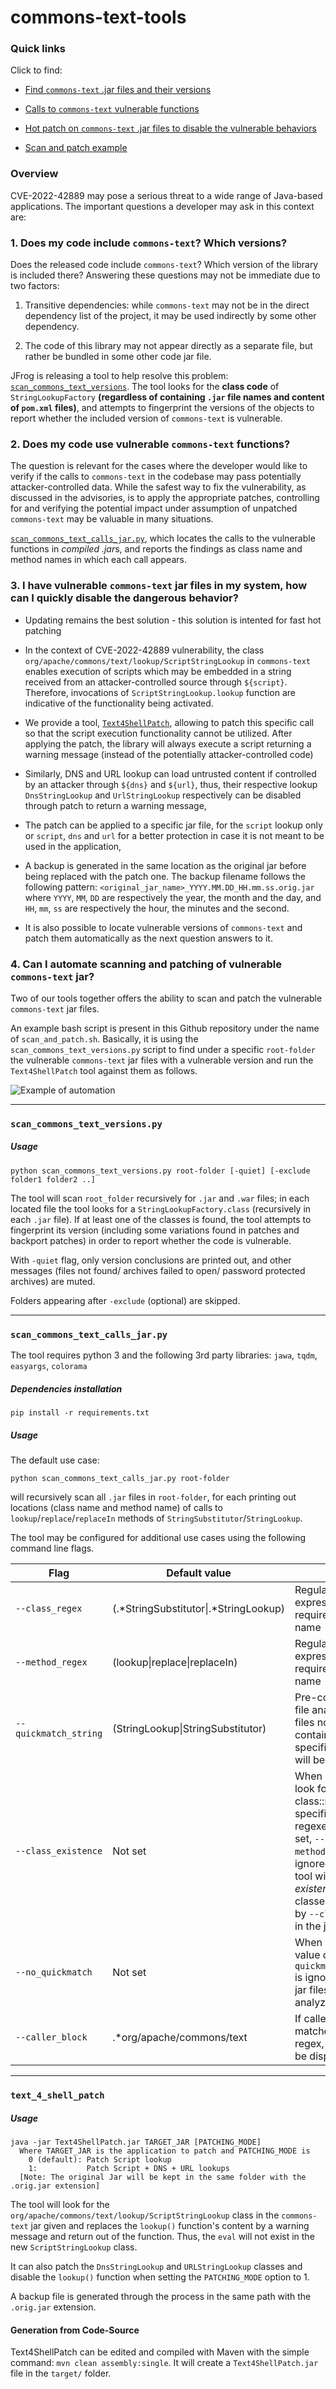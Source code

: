# commons-text-tools 

### Quick links

Click to find:

- [Find `commons-text` .jar files and their versions](#scan_commons_text_versionspy)
- [Calls to `commons-text` vulnerable functions](#scan_commons_text_calls_jarpy) 
- [Hot patch on `commons-text` .jar files to disable the vulnerable behaviors](#text_4_shell_patch)

- [Scan and patch example](#4-can-i-automate-scanning-and-patching-of-vulnerable-commons-text-jar)


### Overview

CVE-2022-42889 may pose a serious threat to a wide range of Java-based applications. The important questions a developer may ask in this context are:

### 1. Does my code include `commons-text`? Which versions?

Does the released code include `commons-text`? Which version of the library is included there? Answering these questions may not be immediate due to two factors:

1) Transitive dependencies: while `commons-text` may not be in the direct dependency list of the project, it may be used indirectly by some other dependency.

2) The code of this library may not appear directly as a separate file, but rather be bundled in some other code jar file.

JFrog is releasing a tool to help resolve this problem: [`scan_commons_text_versions`](#scan_commons_text_versionspy). The tool looks for the **class code** of `StringLookupFactory`  **(regardless of containing `.jar` file names and content of `pom.xml` files)**, and attempts to fingerprint the versions of the objects to report whether the included version of `commons-text` is vulnerable.

### 2. Does my code use vulnerable `commons-text` functions? 

The question is relevant for the cases where the developer would like to verify if the calls to `commons-text` in the codebase may pass potentially attacker-controlled data. While the safest way to fix the vulnerability, as discussed in the advisories, is to apply the appropriate patches, controlling for and verifying the potential impact under assumption of unpatched `commons-text` may be valuable in many situations. 

[`scan_commons_text_calls_jar.py`](#scan_commons_text_calls_jarpy), which locates the calls to the vulnerable functions in *compiled .jar*s, and reports the findings as class name and method names in which each call appears.


### 3. I have vulnerable `commons-text` jar files in my system, how can I quickly disable the dangerous behavior?

* Updating remains the best solution - this solution is intented for fast hot patching

* In the context of CVE-2022-42889 vulnerability, the class `org/apache/commons/text/lookup/ScriptStringLookup` in `commons-text` enables execution of scripts which may be embedded in a string received from an attacker-controlled source through `${script}`. Therefore, invocations of `ScriptStringLookup.lookup` function are indicative of the functionality being activated.

* We provide a tool, [`Text4ShellPatch`](#text_4_shell_patch), allowing to patch this specific call so that the script execution functionality cannot be utilized. After applying the patch, the library will always execute a script returning a warning message (instead of the potentially attacker-controlled code)
* Similarly, DNS and URL lookup can load untrusted content if controlled by an attacker through `${dns}` and `${url}`, thus, their respective lookup `DnsStringLookup` and `UrlStringLookup` respectively can be disabled through patch to return a warning message,
* The patch can be applied to a specific jar file, for the `script` lookup only or `script`, `dns` and `url` for a better protection in case it is not meant to be used in the application, 
* A backup is generated in the same location as the original jar before being replaced with the patch one. The backup filename follows the following pattern: `<original_jar_name>_YYYY.MM.DD_HH.mm.ss.orig.jar` where `YYYY`, `MM`, `DD` are respectively the year, the month and the day, and `HH`, `mm`, `ss` are respectively the hour, the minutes and the second. 
* It is also possible to locate vulnerable versions of `commons-text` and patch them automatically as the next question answers to it.


### 4. Can I automate scanning and patching of vulnerable `commons-text` jar?

Two of our tools together offers the ability to scan and patch the vulnerable `commons-text` jar files. 

An example bash script is present in this Github repository under the name of `scan_and_patch.sh`. Basically, it is using the `scan_commons_text_versions.py` script to find under a specific `root-folder` the vulnerable `commons-text` jar files with a vulnerable version and run the `Text4ShellPatch` tool against them as follows.  

![Example of automation](images/example_scan_and_patch.PNG)

------

### `scan_commons_text_versions.py`
##### Usage

```
python scan_commons_text_versions.py root-folder [-quiet] [-exclude folder1 folder2 ..]
```

The tool will scan `root_folder` recursively for `.jar` and `.war` files; in each located file the tool looks for a `StringLookupFactory.class` (recursively in each `.jar` file). If at least one of the classes is found, the tool attempts to fingerprint its version (including some variations found in patches and backport patches) in order to report whether the code is vulnerable.

With `-quiet` flag, only version conclusions are printed out, and other messages (files not found/ archives failed to open/ password protected archives) are muted.

Folders appearing after `-exclude` (optional) are skipped.

------

### `scan_commons_text_calls_jar.py`

The tool requires python 3 and the following 3rd party libraries: `jawa`, `tqdm`, `easyargs`, `colorama`

##### Dependencies installation

```
pip install -r requirements.txt
```

##### Usage

The default use case:

```
python scan_commons_text_calls_jar.py root-folder
```

will recursively scan all `.jar` files in `root-folder`, for each printing out locations (class name and method name) of calls to `lookup`/`replace`/`replaceIn` methods of `StringSubstitutor`/`StringLookup`. 

The tool may be configured for additional use cases using the following command line flags.

| Flag                  | Default value        | Use                                                          |
| --------------------- | -------------------- | ------------------------------------------------------------ |
| `--class_regex`       | (.*StringSubstitutor&#124;.*StringLookup)       | Regular expression for required class name                   |
| `--method_regex`      | (lookup&#124;replace&#124;replaceIn)                 | Regular expression for required method name                  |
| `--quickmatch_string` | (StringLookup&#124;StringSubstitutor)                | Pre-condition for file analysis: .jar files not containing the specified regex will be ignored |
| `--class_existence`   | Not set              | When not set, look for calls to class::method as  specified by regexes. When set, `--method_regex` is ignored, and the tool will look for *existence* of classes specified by `--class_regex` in the jar. |
| `--no_quickmatch`     | Not set              | When set, the value of `--quickmatch_string` is ignored and all jar files are analyzed |
| `--caller_block`      | .*org/apache/commons/text | If caller class matches this regex, it will *not* be displayed |

------

### `text_4_shell_patch`
##### Usage

```
java -jar Text4ShellPatch.jar TARGET_JAR [PATCHING_MODE]
  Where TARGET_JAR is the application to patch and PATCHING_MODE is
    0 (default): Patch Script lookup
    1:           Patch Script + DNS + URL lookups
  [Note: The original Jar will be kept in the same folder with the .orig.jar extension]  
```

The tool will look for the `org/apache/commons/text/lookup/ScriptStringLookup` class in the `commons-text` jar given and replaces the `lookup()` function's content by a warning message and return out of the function. Thus, the `eval` will not exist in the new `ScriptStringLookup` class.

It can also patch the `DnsStringLookup` and `URLStringLookup` classes and disable the `lookup()` function when setting the `PATCHING_MODE` option to 1. 

A backup file is generated through the process in the same path with the `.orig.jar` extension. 

#### Generation from Code-Source

Text4ShellPatch can be edited and compiled with Maven with the simple command:
` mvn clean assembly:single `. It will create a `Text4ShellPatch.jar` file in the `target/` folder.
